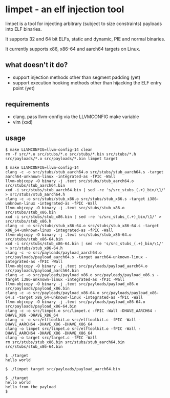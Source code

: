 # limpet - an elf injection tool

limpet is a tool for injecting arbitrary (subject to size constraints) payloads into ELF binaries.

It supports 32 and 64 bit ELFs, static and dynamic, PIE and normal binaries.

It currently supports x86, x86-64 and aarch64 targets on Linux.

## what doesn't it do?

- support injection methods other than segment padding (yet)
- support execution hooking methods other than hijacking the ELF entry point (yet)

## requirements

- clang. pass llvm-config via the LLVMCONFIG make variable
- vim (xxd)

## usage

```
$ make LLVMCONFIG=llvm-config-14 clean
rm -f src/*.o src/stubs/*.o src/stubs/*.bin src/stubs/*.h src/payloads/*.o src/payloads/*.bin limpet target

$ make LLVMCONFIG=llvm-config-14
clang -c -o src/stubs/stub_aarch64.o src/stubs/stub_aarch64.s -target aarch64-unknown-linux -integrated-as -fPIC -Wall
llvm-objcopy -O binary -j .text src/stubs/stub_aarch64.o src/stubs/stub_aarch64.bin
xxd -i src/stubs/stub_aarch64.bin | sed -re 's/src_stubs_(.+)_bin/\1/' > src/stubs/stub_aarch64.h
clang -c -o src/stubs/stub_x86.o src/stubs/stub_x86.s -target i386-unknown-linux -integrated-as -fPIC -Wall
llvm-objcopy -O binary -j .text src/stubs/stub_x86.o src/stubs/stub_x86.bin
xxd -i src/stubs/stub_x86.bin | sed -re 's/src_stubs_(.+)_bin/\1/' > src/stubs/stub_x86.h
clang -c -o src/stubs/stub_x86-64.o src/stubs/stub_x86-64.s -target x86_64-unknown-linux -integrated-as -fPIC -Wall
llvm-objcopy -O binary -j .text src/stubs/stub_x86-64.o src/stubs/stub_x86-64.bin
xxd -i src/stubs/stub_x86-64.bin | sed -re 's/src_stubs_(.+)_bin/\1/' > src/stubs/stub_x86-64.h
clang -c -o src/payloads/payload_aarch64.o src/payloads/payload_aarch64.s -target aarch64-unknown-linux -integrated-as -fPIC -Wall
llvm-objcopy -O binary -j .text src/payloads/payload_aarch64.o src/payloads/payload_aarch64.bin
clang -c -o src/payloads/payload_x86.o src/payloads/payload_x86.s -target i386-unknown-linux -integrated-as -fPIC -Wall
llvm-objcopy -O binary -j .text src/payloads/payload_x86.o src/payloads/payload_x86.bin
clang -c -o src/payloads/payload_x86-64.o src/payloads/payload_x86-64.s -target x86_64-unknown-linux -integrated-as -fPIC -Wall
llvm-objcopy -O binary -j .text src/payloads/payload_x86-64.o src/payloads/payload_x86-64.bin
clang -c -o src/limpet.o src/limpet.c -fPIC -Wall -DHAVE_AARCH64 -DHAVE_X86 -DHAVE_X86_64
clang -c -o src/elftoolkit.o src/elftoolkit.c -fPIC -Wall -DHAVE_AARCH64 -DHAVE_X86 -DHAVE_X86_64
clang -o limpet src/limpet.o src/elftoolkit.o -fPIC -Wall -DHAVE_AARCH64 -DHAVE_X86 -DHAVE_X86_64
clang -o target src/target.c -fPIC -Wall
rm src/stubs/stub_x86.bin src/stubs/stub_aarch64.bin src/stubs/stub_x86-64.bin

$ ./target
hello world

$ ./limpet target src/payloads/payload_aarch64.bin

$ ./target
hello world
hello from the payload
$
```
